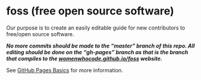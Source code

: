 foss (free open source software)
====
Our purpose is to create an easily editable guide for new contributors to free/open source software.

**_No more commits should be made to the <q>master</q> branch of this repo.  All editing should be done on the <q>gh-pages</q> branch as that is the branch that compiles to the  [womenwhocode.github.io/foss](http://womenwhocode.github.io/foss) website._**

See [GitHub Pages Basics](https://help.github.com/categories/20/articles) for more information.
